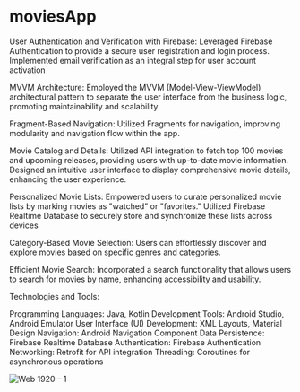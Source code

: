# moviesApp
User Authentication and Verification with Firebase:
Leveraged Firebase Authentication to provide a secure user registration and login process.
Implemented email verification as an integral step for user account activation

MVVM Architecture:
Employed the MVVM (Model-View-ViewModel) architectural pattern to separate the user interface from the business logic, promoting maintainability and scalability.

Fragment-Based Navigation:
Utilized Fragments for navigation, improving modularity and navigation flow within the app.

Movie Catalog and Details:
Utilized API integration to fetch top 100 movies and upcoming releases, providing users with up-to-date movie information.
Designed an intuitive user interface to display comprehensive movie details, enhancing the user experience.


Personalized Movie Lists:
Empowered users to curate personalized movie lists by marking movies as "watched" or "favorites."
Utilized Firebase Realtime Database to securely store and synchronize these lists across devices

Category-Based Movie Selection:
Users can effortlessly discover and explore movies based on specific genres and categories.

Efficient Movie Search:
Incorporated a search functionality that allows users to search for movies by name, enhancing accessibility and usability.


Technologies and Tools:

Programming Languages: Java, Kotlin
Development Tools: Android Studio, Android Emulator
User Interface (UI) Development: XML Layouts, Material Design
Navigation: Android Navigation Component
Data Persistence: Firebase Realtime Database
Authentication: Firebase Authentication
Networking: Retrofit for API integration
Threading: Coroutines for asynchronous operations

![Web 1920 – 1](https://github.com/ayoubhamouta05/moviesApp/assets/103429679/12f2d1da-477c-495a-96d3-a76060df4417)


